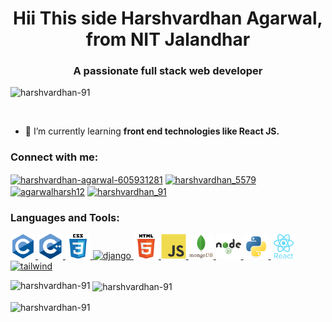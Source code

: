 <h1 align="center">Hii This side Harshvardhan Agarwal, from NIT Jalandhar</h1>
<h3 align="center">A passionate full stack web developer</h3>

<p align="left"> <img src="https://komarev.com/ghpvc/?username=harshvardhan-91&label=Profile%20views&color=3b3535&style=flat" alt="harshvardhan-91" /> </p>

<p align="left"> <a href="https://twitter.com/" target="blank"><img src="https://img.shields.io/twitter/follow/?logo=twitter&style=for-the-badge" alt="" /></a> </p>

- 🌱 I’m currently learning **front end technologies like React JS.**

<h3 align="left">Connect with me:</h3>
<p align="left">
<a href="https://linkedin.com/in/harshvardhan-agarwal-605931281" target="blank"><img align="center" src="https://raw.githubusercontent.com/rahuldkjain/github-profile-readme-generator/master/src/images/icons/Social/linked-in-alt.svg" alt="harshvardhan-agarwal-605931281" height="30" width="40" /></a>
<a href="https://instagram.com/harshvardhan_5579" target="blank"><img align="center" src="https://raw.githubusercontent.com/rahuldkjain/github-profile-readme-generator/master/src/images/icons/Social/instagram.svg" alt="harshvardhan_5579" height="30" width="40" /></a>
<a href="https://www.codechef.com/users/agarwalharsh12" target="blank"><img align="center" src="https://cdn.jsdelivr.net/npm/simple-icons@3.1.0/icons/codechef.svg" alt="agarwalharsh12" height="30" width="40" /></a>
<a href="https://www.leetcode.com/Harshvardhan_91" target="blank"><img align="center" src="https://raw.githubusercontent.com/rahuldkjain/github-profile-readme-generator/master/src/images/icons/Social/leet-code.svg" alt="harshvardhan_91" height="30" width="40" /></a>
</p>

<h3 align="left">Languages and Tools:</h3>
<p align="left"> <a href="https://www.cprogramming.com/" target="_blank" rel="noreferrer"> <img src="https://raw.githubusercontent.com/devicons/devicon/master/icons/c/c-original.svg" alt="c" width="40" height="40"/> </a> <a href="https://www.w3schools.com/cpp/" target="_blank" rel="noreferrer"> <img src="https://raw.githubusercontent.com/devicons/devicon/master/icons/cplusplus/cplusplus-original.svg" alt="cplusplus" width="40" height="40"/> </a> <a href="https://www.w3schools.com/css/" target="_blank" rel="noreferrer"> <img src="https://raw.githubusercontent.com/devicons/devicon/master/icons/css3/css3-original-wordmark.svg" alt="css3" width="40" height="40"/> </a> <a href="https://www.djangoproject.com/" target="_blank" rel="noreferrer"> <img src="https://cdn.worldvectorlogo.com/logos/django.svg" alt="django" width="40" height="40"/> </a> <a href="https://www.w3.org/html/" target="_blank" rel="noreferrer"> <img src="https://raw.githubusercontent.com/devicons/devicon/master/icons/html5/html5-original-wordmark.svg" alt="html5" width="40" height="40"/> </a> <a href="https://developer.mozilla.org/en-US/docs/Web/JavaScript" target="_blank" rel="noreferrer"> <img src="https://raw.githubusercontent.com/devicons/devicon/master/icons/javascript/javascript-original.svg" alt="javascript" width="40" height="40"/> </a> <a href="https://www.mongodb.com/" target="_blank" rel="noreferrer"> <img src="https://raw.githubusercontent.com/devicons/devicon/master/icons/mongodb/mongodb-original-wordmark.svg" alt="mongodb" width="40" height="40"/> </a> <a href="https://nodejs.org" target="_blank" rel="noreferrer"> <img src="https://raw.githubusercontent.com/devicons/devicon/master/icons/nodejs/nodejs-original-wordmark.svg" alt="nodejs" width="40" height="40"/> </a> <a href="https://www.python.org" target="_blank" rel="noreferrer"> <img src="https://raw.githubusercontent.com/devicons/devicon/master/icons/python/python-original.svg" alt="python" width="40" height="40"/> </a> <a href="https://reactjs.org/" target="_blank" rel="noreferrer"> <img src="https://raw.githubusercontent.com/devicons/devicon/master/icons/react/react-original-wordmark.svg" alt="react" width="40" height="40"/> </a> <a href="https://tailwindcss.com/" target="_blank" rel="noreferrer"> <img src="https://www.vectorlogo.zone/logos/tailwindcss/tailwindcss-icon.svg" alt="tailwind" width="40" height="40"/> </a> </p>

<p><img align="left" src="https://github-readme-stats.vercel.app/api/top-langs?username=harshvardhan-91&show_icons=true&theme=dark&bg_color=000000&locale=en&layout=compact" alt="harshvardhan-91" /></p>

<p>&nbsp;<img align="center" src="https://github-readme-stats.vercel.app/api?username=harshvardhan-91&show_icons=true&theme=dark&bg_color=000000&locale=en" alt="harshvardhan-91" /></p>

<p><img align="center" src="https://github-readme-streak-stats.herokuapp.com/?user=harshvardhan-91&theme=dark&bg_color=000000" alt="harshvardhan-91" /></p>






